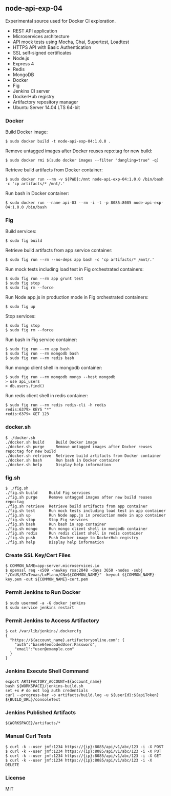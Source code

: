 ## node-api-exp-04 ##

  Experimental source used for Docker CI exploration.

  * REST API application
  * Microservices architecture
  * API mock tests using Mocha, Chai, Supertest, Loadtest
  * HTTPS API with Basic Authentication
  * SSL self-signed certificates
  * Node.js
  * Express 4
  * Redis
  * MongoDB
  * Docker
  * Fig
  * Jenkins CI server
  * DockerHub registry
  * Artifactory repository manager
  * Ubuntu Server 14.04 LTS 64-bit

### Docker ###

Build Docker image:

    $ sudo docker build -t node-api-exp-04:1.0.0 .

Remove untagged images after Docker reuses repo:tag for new build:

    $ sudo docker rmi $(sudo docker images --filter "dangling=true" -q)

Retrieve build artifacts from Docker container:

    $ sudo docker run --rm -v ${PWD}:/mnt node-api-exp-04:1.0.0 /bin/bash -c 'cp artifacts/* /mnt/.'

Run bash in Docker container:

    $ sudo docker run --name api-03 --rm -i -t -p 8085:8085 node-api-exp-04:1.0.0 /bin/bash

### Fig ###

Build services:

    $ sudo fig build

Retrieve build artifacts from app service container:

    $ sudo fig run --rm --no-deps app bash -c 'cp artifacts/* /mnt/.'

Run mock tests including load test in Fig orchestrated containers:

    $ sudo fig run --rm app grunt test
    $ sudo fig stop
    $ sudo fig rm --force

Run Node app.js in production mode in Fig orchestrated containers:

    $ sudo fig up

Stop services:

    $ sudo fig stop
    $ sudo fig rm --force

Run bash in Fig service container:

    $ sudo fig run --rm app bash
    $ sudo fig run --rm mongodb bash
    $ sudo fig run --rm redis bash

Run mongo client shell in mongodb container:

    $ sudo fig run --rm mongodb mongo --host mongodb
    > use api_users
    > db.users.find()

Run redis client shell in redis container:

    $ sudo fig run --rm redis redis-cli -h redis
    redis:6379> KEYS "*"
    redis:6379> GET 123

### docker.sh ###

    $ ./docker.sh 
    ./docker.sh build     Build Docker image
    ./docker.sh purge     Remove untagged images after Docker reuses repo:tag for new build
    ./docker.sh retrieve  Retrieve build artifacts from Docker container
    ./docker.sh bash      Run bash in Docker container
    ./docker.sh help      Display help information

### fig.sh ###

    $ ./fig.sh 
    ./fig.sh build     Build Fig services
    ./fig.sh purge     Remove untagged images after new build reuses repo:tag
    ./fig.sh retrieve  Retrieve build artifacts from app container
    ./fig.sh test      Run mock tests including load test in app container
    ./fig.sh up        Run Node app.js in production mode in app container
    ./fig.sh stop      Stop Fig services
    ./fig.sh bash      Run bash in app container
    ./fig.sh mongo     Run mongo client shell in mongodb container
    ./fig.sh redis     Run redis client shell in redis container
    ./fig.sh push      Push Docker image to DockerHub registry
    ./fig.sh help      Display help information

### Create SSL Key/Cert Files ###

    $ COMMON_NAME=app-server.microservices.io
    $ openssl req -x509 -newkey rsa:2048 -days 3650 -nodes -subj "/C=US/ST=Texas/L=Plano/CN=${COMMON_NAME}" -keyout ${COMMON_NAME}-key.pem -out ${COMMON_NAME}-cert.pem

### Permit Jenkins to Run Docker ###

    $ sudo usermod -a -G docker jenkins
    $ sudo service jenkins restart

### Permit Jenkins to Access Artifactory ###

    $ cat /var/lib/jenkins/.dockercfg 
    {
      "https://${account_name}.artifactoryonline.com": {
        "auth":"base64encodedUser:Password",
        "email":"user@example.com"
      }
    }

### Jenkins Execute Shell Command ###

    export ARTIFACTORY_ACCOUNT=${account_name}
    bash ${WORKSPACE}/jenkins-build.sh
    set +x # do not log auth credentials
    curl --progress-bar -o artifacts/build.log -u ${userId}:${apiToken} ${BUILD_URL}/consoleText

### Jenkins Published Artifacts ###

    ${WORKSPACE}/artifacts/*

### Manual Curl Tests ###

    $ curl -k --user jmf:1234 https://{ip}:8085/api/v1/abc/123 -i -X POST
    $ curl -k --user jmf:1234 https://{ip}:8085/api/v1/abc/123 -i -X PUT
    $ curl -k --user jmf:1234 https://{ip}:8085/api/v1/abc/123 -i -X GET
    $ curl -k --user jmf:1234 https://{ip}:8085/api/v1/abc/123 -i -X DELETE

### License ###

  MIT

